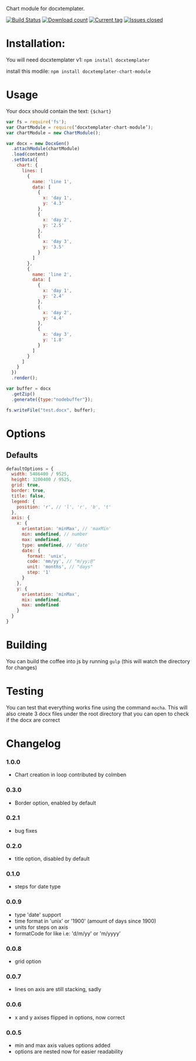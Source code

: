 Chart module for docxtemplater.

[![Build Status](https://travis-ci.org/dderg/docxtemplater-chart-module.svg?branch=master)](https://travis-ci.org/dderg/docxtemplater-chart-module)
[![Download count](https://img.shields.io/npm/dm/docxtemplater-chart-module.svg?style=flat)](https://www.npmjs.org/package/docxtemplater-chart-module)
[![Current tag](https://img.shields.io/npm/v/docxtemplater-chart-module.svg?style=flat)](https://www.npmjs.org/package/docxtemplater-chart-module)
[![Issues closed](http://issuestats.com/github/dderg/docxtemplater-chart-module/badge/issue?style=flat)](http://issuestats.com/github/dderg/docxtemplater-chart-module)

# Installation:

You will need docxtemplater v1: `npm install docxtemplater`

install this modile: `npm install docxtemplater-chart-module`

# Usage

Your docx should contain the text: `{$chart}`
```javascript
var fs = require('fs');
var ChartModule = require(‘docxtemplater-chart-module’);
var chartModule = new ChartModule();

var docx = new DocxGen()
  .attachModule(chartModule)
  .load(content)
  .setData({
    chart: {
      lines: [
        {
          name: 'line 1',
          data: [
            {
              x: 'day 1',
              y: '4.3'
            },
            {
              x: 'day 2',
              y: '2.5'
            },
            {
              x: 'day 3',
              y: '3.5'
            }
          ]
        },
        {
          name: 'line 2',
          data: [
            {
              x: 'day 1',
              y: '2.4'
            },
            {
              x: 'day 2',
              y: '4.4'
            },
            {
              x: 'day 3',
              y: '1.8'
            }
          ]
        }
      ]
    }
  })
  .render();

var buffer = docx
  .getZip()
  .generate({type:"nodebuffer"});

fs.writeFile("test.docx", buffer);
```
# Options

## Defaults

```javascript
defaultOptions = {
  width: 5486400 / 9525,
  height: 3200400 / 9525,
  grid: true,
  border: true,
  title: false,
  legend: {
    position: 'r', // 'l', 'r', 'b', 't'
  },
  axis: {
    x: {
      orientation: 'minMax', // 'maxMin'
      min: undefined, // number
      max: undefined,
      type: undefined, // 'date'
      date: {
        format: 'unix',
        code: 'mm/yy', // "m/yy;@"
        unit: 'months', // "days"
        step: '1'
      }
    },
    y: {
      orientation: 'minMax',
      mix: undefined,
      max: undefined
    }
  }
}
```

# Building

 You can build the coffee into js by running `gulp` (this will watch the directory for changes)

# Testing

You can test that everything works fine using the command `mocha`. This will also create 3 docx files under the root directory that you can open to check if the docx are correct

# Changelog

### 1.0.0
- Chart creation in loop contributed by colmben

### 0.3.0
- Border option, enabled by default

### 0.2.1
- bug fixes

### 0.2.0
- title option, disabled by default

### 0.1.0
- steps for date type

### 0.0.9
- type 'date' support
- time format in 'unix' or '1900' (amount of days since 1900)
- units for steps on axis
- formatCode for like i.e: 'd/m/yy' or 'm/yyyy'

### 0.0.8
- grid option

### 0.0.7
- lines on axis are still stacking, sadly

### 0.0.6
- x and y axises flipped in options, now correct

### 0.0.5
- min and max axis values options added
- options are nested now for easier readability
